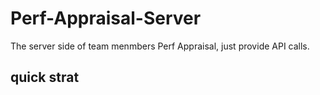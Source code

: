 # Perf-Appraisal-Server

The server side of team menmbers Perf Appraisal, just provide API calls.

## quick strat

